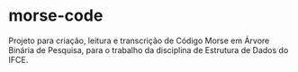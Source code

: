 # morse-code

Projeto para criação, leitura e transcrição de Código Morse em Árvore Binária de Pesquisa, para o trabalho da disciplina de Estrutura de Dados do IFCE.
